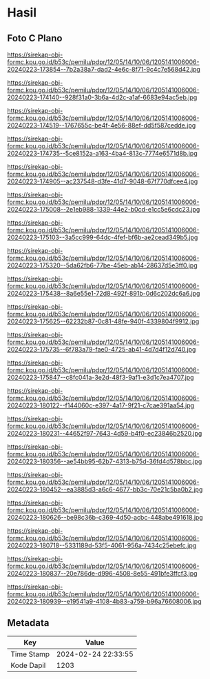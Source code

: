 # Hasil

## Foto C Plano

https://sirekap-obj-formc.kpu.go.id/b53c/pemilu/pdpr/12/05/14/10/06/1205141006006-20240223-173854--7b2a38a7-dad2-4e6c-8f71-9c4c7e568d42.jpg

https://sirekap-obj-formc.kpu.go.id/b53c/pemilu/pdpr/12/05/14/10/06/1205141006006-20240223-174140--928f31a0-3b6a-4d2c-a1af-6683e94ac5eb.jpg

https://sirekap-obj-formc.kpu.go.id/b53c/pemilu/pdpr/12/05/14/10/06/1205141006006-20240223-174519--1767655c-be4f-4e56-88ef-dd5f587cedde.jpg

https://sirekap-obj-formc.kpu.go.id/b53c/pemilu/pdpr/12/05/14/10/06/1205141006006-20240223-174735--5ce8152a-a163-4ba4-813c-7774e6571d8b.jpg

https://sirekap-obj-formc.kpu.go.id/b53c/pemilu/pdpr/12/05/14/10/06/1205141006006-20240223-174905--ac237548-d3fe-41d7-9048-67f770dfcee4.jpg

https://sirekap-obj-formc.kpu.go.id/b53c/pemilu/pdpr/12/05/14/10/06/1205141006006-20240223-175008--2e1eb988-1339-44e2-b0cd-e1cc5e6cdc23.jpg

https://sirekap-obj-formc.kpu.go.id/b53c/pemilu/pdpr/12/05/14/10/06/1205141006006-20240223-175103--3a5cc999-64dc-4fef-bf6b-ae2cead349b5.jpg

https://sirekap-obj-formc.kpu.go.id/b53c/pemilu/pdpr/12/05/14/10/06/1205141006006-20240223-175320--5da62fb6-77be-45eb-ab14-28637d5e3ff0.jpg

https://sirekap-obj-formc.kpu.go.id/b53c/pemilu/pdpr/12/05/14/10/06/1205141006006-20240223-175438--8a6e55e1-72d8-492f-891b-0d6c202dc6a6.jpg

https://sirekap-obj-formc.kpu.go.id/b53c/pemilu/pdpr/12/05/14/10/06/1205141006006-20240223-175625--62232b87-0c81-48fe-940f-4339804f9912.jpg

https://sirekap-obj-formc.kpu.go.id/b53c/pemilu/pdpr/12/05/14/10/06/1205141006006-20240223-175735--6f783a79-fae0-4725-ab41-4d7d4f12d740.jpg

https://sirekap-obj-formc.kpu.go.id/b53c/pemilu/pdpr/12/05/14/10/06/1205141006006-20240223-175847--c8fc041a-3e2d-48f3-9af1-e3d1c7ea4707.jpg

https://sirekap-obj-formc.kpu.go.id/b53c/pemilu/pdpr/12/05/14/10/06/1205141006006-20240223-180122--f144060c-e397-4a17-9f21-c7cae391aa54.jpg

https://sirekap-obj-formc.kpu.go.id/b53c/pemilu/pdpr/12/05/14/10/06/1205141006006-20240223-180231--44652f97-7643-4d59-b4f0-ec23846b2520.jpg

https://sirekap-obj-formc.kpu.go.id/b53c/pemilu/pdpr/12/05/14/10/06/1205141006006-20240223-180356--ae54bb95-62b7-4313-b75d-36fd4d578bbc.jpg

https://sirekap-obj-formc.kpu.go.id/b53c/pemilu/pdpr/12/05/14/10/06/1205141006006-20240223-180452--ea3885d3-a6c6-4677-bb3c-70e21c5ba0b2.jpg

https://sirekap-obj-formc.kpu.go.id/b53c/pemilu/pdpr/12/05/14/10/06/1205141006006-20240223-180626--be98c36b-c369-4d50-acbc-448abe491618.jpg

https://sirekap-obj-formc.kpu.go.id/b53c/pemilu/pdpr/12/05/14/10/06/1205141006006-20240223-180718--5331189d-53f5-4061-956a-7434c25ebefc.jpg

https://sirekap-obj-formc.kpu.go.id/b53c/pemilu/pdpr/12/05/14/10/06/1205141006006-20240223-180837--20e786de-d996-4508-8e55-491bfe3ffcf3.jpg

https://sirekap-obj-formc.kpu.go.id/b53c/pemilu/pdpr/12/05/14/10/06/1205141006006-20240223-180939--e19541a9-4108-4b83-a759-b96a76608006.jpg


## Metadata

| Key        | Value               |
| ---------- | ------------------- |
| Time Stamp | 2024-02-24 22:33:55 |
| Kode Dapil | 1203                |



